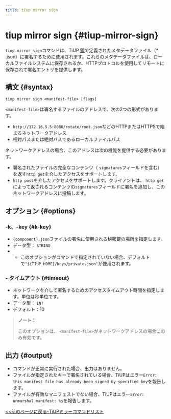 ```yaml
---
title: tiup mirror sign
---
```


# tiup mirror sign {#tiup-mirror-sign}

`tiup mirror sign`コマンドは、TiUP [鏡](/tiup/tiup-mirror-reference.md)で定義されたメタデータファイル（* .json）に署名するために使用されます。これらのメタデータファイルは、ローカルファイルシステムに保存されるか、HTTPプロトコルを使用してリモートに保存されて署名エントリを提供します。

## 構文 {#syntax}

```shell
tiup mirror sign <manifest-file> [flags]
```

`<manifest-file>`は署名するファイルのアドレスで、次の2つの形式があります。

-   `http://172.16.5.5:8080/rotate/root.json`などのHTTPまたはHTTPSで始まるネットワークアドレス
-   相対パスまたは絶対パスであるローカルファイルパス

ネットワークアドレスの場合、このアドレスは次の機能を提供する必要があります。

-   署名されたファイルの完全なコンテンツ（ `signatures`フィールドを含む）を返す`http get`を介したアクセスをサポートします。
-   `http post`を介したアクセスをサポートします。クライアントは、 `http get`によって返されるコンテンツの`signatures`フィールドに署名を追加し、このネットワークアドレスに投稿します。

## オプション {#options}

### -k、-key {#k-key}

-   `{component}.json`ファイルの署名に使用される秘密鍵の場所を指定します。
-   データ型： `STRING`
-   -   このオプションがコマンドで指定されていない場合、デフォルトで`"${TIUP_HOME}/keys/private.json"`が使用されます。

### - タイムアウト {#timeout}

-   ネットワークを介して署名するためのアクセスタイムアウト時間を指定します。単位は秒単位です。
-   データ型： `INT`
-   デフォルト：10

> **ノート：**
>
> このオプションは、 `<manifest-file>`がネットワークアドレスの場合にのみ有効です。

## 出力 {#output}

-   コマンドが正常に実行された場合、出力はありません。
-   ファイルが指定されたキーで署名されている場合、TiUPはエラー`Error: this manifest file has already been signed by specified key`を報告します。
-   ファイルが有効なマニフェストでない場合、TiUPはエラー`Error: unmarshal manifest: %s`を報告します。

[&lt;&lt;前のページに戻る-TiUPミラーコマンドリスト](/tiup/tiup-command-mirror.md#command-list)
